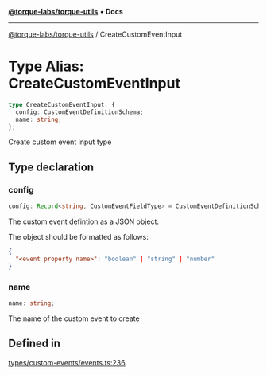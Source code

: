 [**@torque-labs/torque-utils**](../README.md) • **Docs**

***

[@torque-labs/torque-utils](../README.md) / CreateCustomEventInput

# Type Alias: CreateCustomEventInput

```ts
type CreateCustomEventInput: {
  config: CustomEventDefinitionSchema;
  name: string;
};
```

Create custom event input type

## Type declaration

### config

```ts
config: Record<string, CustomEventFieldType> = CustomEventDefinitionSchema;
```

The custom event defintion as a JSON object.

The object should be formatted as follows:
```json
{
  "<event property name>": "boolean" | "string" | "number"
}
```

### name

```ts
name: string;
```

The name of the custom event to create

## Defined in

[types/custom-events/events.ts:236](https://github.com/torque-labs/torque-utils/blob/fcba00c7b8994c0932484e8f489988b91291c603/types/custom-events/events.ts#L236)
